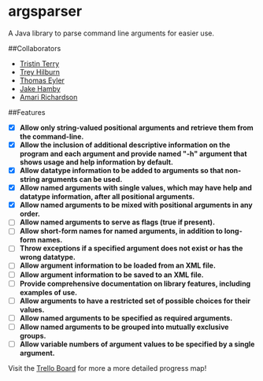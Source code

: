 # argsparser
A Java library to parse command line arguments for easier use.

##Collaborators
- [Tristin Terry](https://github.com/tristo7)
- [Trey Hilburn](https://github.com/Trey50Daniel)
- [Thomas Eyler](https://github.com/teylerjsu)
- [Jake Hamby](https://github.com/jhambey)
- [Amari Richardson](https://github.com/amariamari23)


##Features
- [x] **Allow only string-valued positional arguments and retrieve them from the command-line.**
- [x] **Allow the inclusion of additional descriptive information on the program and each argument and provide named "-h" argument that shows usage and help information by default.**
- [x] **Allow datatype information to be added to arguments so that non-string arguments can be used.**
- [x] **Allow named arguments with single values, which may have help and datatype information, after all positional arguments.**
- [x] **Allow named arguments to be mixed with positional arguments in any order.**
- [ ] **Allow named arguments to serve as flags (true if present).**
- [ ] **Allow short-form names for named arguments, in addition to long-form names.**
- [ ] **Throw exceptions if a specified argument does not exist or has the wrong datatype.**
- [ ] **Allow argument information to be loaded from an XML file.**
- [ ] **Allow argument information to be saved to an XML file.**
- [ ] **Provide comprehensive documentation on library features, including examples of use.**
- [ ] **Allow arguments to have a restricted set of possible choices for their values.**
- [ ] **Allow named arguments to be specified as required arguments.**
- [ ] **Allow named arguments to be grouped into mutually exclusive groups.**
- [ ] **Allow variable numbers of argument values to be specified by a single argument.**

Visit the [Trello Board](https://trello.com/b/1r5ZwVXF/software-engineering-1) for more a more detailed progress map!
